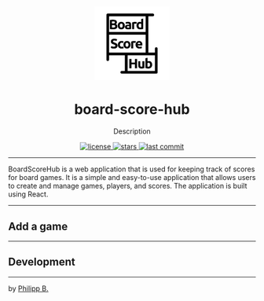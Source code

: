 <div align="center">
  <br />
  <img src="src/assets/logo.png" alt="board-score-hubLogo" width="30%"/>
  <h1>board-score-hub</h1>
  <p>
     Description
  </p>
</div>

<!-- Badges -->
<div align="center">
   <a href="https://github.com/cophilot/board-score-hub/blob/master/LICENSE">
       <img src="https://img.shields.io/github/license/cophilot/board-score-hub" alt="license" />
   </a>
   <a href="https://github.com/cophilot/board-score-hub/stargazers">
       <img src="https://img.shields.io/github/stars/cophilot/board-score-hub" alt="stars" />
   </a>
   <a href="https://github.com/cophilot/board-score-hub/commits/master">
       <img src="https://img.shields.io/github/last-commit/cophilot/board-score-hub" alt="last commit" />
   </a>
</div>

---

BoardScoreHub is a web application that is used for keeping track of scores for board games. It is a simple and easy-to-use application that allows users to create and manage games, players, and scores. The application is built using React.

---

## Add a game

---

## Development

---

by [Philipp B.](https://github.com/cophilot)
